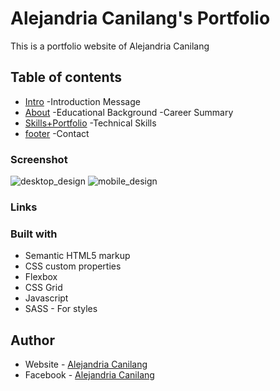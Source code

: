 # Alejandria Canilang's Portfolio

This is a portfolio website of Alejandria Canilang

## Table of contents

- [Intro](#intro)
    -Introduction Message
- [About](#about)
    -Educational Background
    -Career Summary
- [Skills+Portfolio](#skllsprtflio)
    -Technical Skills
- [footer](#footer)
    -Contact


### Screenshot
![desktop_design](https://user-images.githubusercontent.com/75117884/155871174-2b6c5767-bfbf-486e-bf70-b4a3d8ecc2e6.png)
![mobile_design](https://user-images.githubusercontent.com/75117884/155871177-e4df84dc-0846-4728-970b-c3351d2a8261.png)

### Links

### Built with

- Semantic HTML5 markup
- CSS custom properties
- Flexbox
- CSS Grid
- Javascript
- SASS - For styles

## Author

- Website - [Alejandria Canilang](https://alejandria98.github.io/)
- Facebook - [Alejandria Canilang](https://www.facebook.com/alejandria.ac/)

